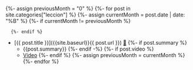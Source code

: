   {%- assign previousMonth = "0" %}
  {%- for post in site.categories["leccion"] %}
     {%- assign currentMonth = post.date | date: "%B" %}
      {%- if currentMonth != previousMonth %}
<!-- ### Classes during the month of {{ currentMonth }} -->
      {%- endif %}
* [{{ post.title }}]({{site.baseurl}}{{ post.url }})  <a href="{{site.organization.master}}/{{post.path}}" target="_blank">📝</a>
{%- if post.summary %}
  - {{post.summary}}
{%- endif -%}
  {%- if post.video %} 
  * [Vídeo]({{post.video}}) 
  {%- endif %}
      {%- assign previousMonth = currentMonth %}
  {%- endfor %}
